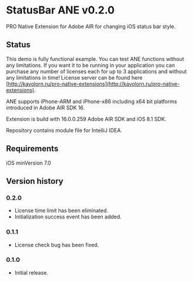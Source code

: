 # StatusBar ANE v0.2.0

PRO Native Extension for Adobe AIR for changing iOS status bar style.

## Status

This demo is fully functional example. You can test ANE functions without any limitations. If you want it to be running
in your application you can purchase any number of licenses each for up to 3 applications and without any limitations in time! 
License server can be found here [http://kavolorn.ru/pro-native-extensions](http://kavolorn.ru/pro-native-extensions).

ANE supports iPhone-ARM and iPhone-x86 including x64 bit platforms introduced in Adobe AIR SDK 16.

Extension is build with 16.0.0.259 Adobe AIR SDK and iOS 8.1 SDK.

Repository contains module file for IntelliJ IDEA.

## Requirements

iOS minVersion 7.0

## Version history

### 0.2.0

- License time limit has been eliminated.
- Initialization success event has been added.

### 0.1.1

- License check bug has been fixed.

### 0.1.0

- Initial release.